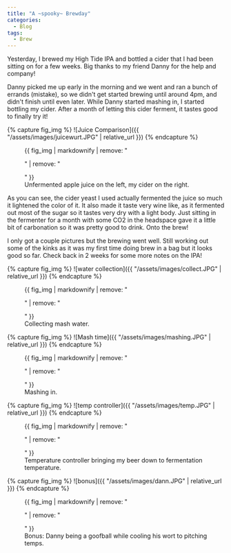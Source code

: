 ```yaml
---
title: "A ~spooky~ Brewday"
categories:
  - Blog
tags:
  - Brew
---
```


Yesterday, I brewed my High Tide IPA and bottled a cider that I had been sitting on for a few weeks. Big thanks to my friend Danny for the help and company!

Danny picked me up early in the morning and we went and ran a bunch of errands (mistake), so we didn't get started brewing until around 4pm, and didn't finish until even later. While Danny started mashing in, I started bottling my cider. After a month of letting this cider ferment, it tastes good to finally try it!

{% capture fig_img %}
![Juice Comparison]({{ "/assets/images/juicewurt.JPG" | relative_url }})
{% endcapture %}

<figure>
  {{ fig_img | markdownify | remove: "<p>" | remove: "</p>" }}
  <figcaption>Unfermented apple juice on the left, my cider on the right.</figcaption>
</figure>

As you can see, the cider yeast I used actually fermented the juice so much it lightened the color of it. It also made it taste very wine like, as it fermented out most of the sugar so it tastes very dry with a light body. Just sitting in the fermenter for a month with some CO2 in the headspace gave it a little bit of carbonation so it was pretty good to drink. Onto the brew!

I only got a couple pictures but the brewing went well. Still working out some of the kinks as it was my first time doing brew in a bag but it looks good so far. Check back in 2 weeks for some more notes on the IPA!

{% capture fig_img %}
![water collection]({{ "/assets/images/collect.JPG" | relative_url }})
{% endcapture %}

<figure>
  {{ fig_img | markdownify | remove: "<p>" | remove: "</p>" }}
  <figcaption>Collecting mash water.</figcaption>
</figure>

{% capture fig_img %}
![Mash time]({{ "/assets/images/mashing.JPG" | relative_url }})
{% endcapture %}

<figure>
  {{ fig_img | markdownify | remove: "<p>" | remove: "</p>" }}
  <figcaption>Mashing in.</figcaption>
</figure>

{% capture fig_img %}
![temp controller]({{ "/assets/images/temp.JPG" | relative_url }})
{% endcapture %}

<figure>
  {{ fig_img | markdownify | remove: "<p>" | remove: "</p>" }}
  <figcaption>Temperature controller bringing my beer down to fermentation temperature.</figcaption>
</figure>

{% capture fig_img %}
![bonus]({{ "/assets/images/dann.JPG" | relative_url }})
{% endcapture %}

<figure>
  {{ fig_img | markdownify | remove: "<p>" | remove: "</p>" }}
  <figcaption>Bonus: Danny being a goofball while cooling his wort to pitching temps.</figcaption>
</figure>